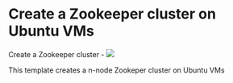 # Create a Zookeeper cluster on Ubuntu VMs

Create a Zookeeper cluster - <a href="https://azuredeploy.net" target="_blank">
    <img src="http://azuredeploy.net/deploybutton.png"/>
</a>

This template creates a n-node Zookeper cluster on Ubuntu VMs
